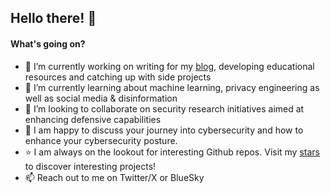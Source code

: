 ## Hello there! 👋
#### What's going on?
- 🔭 I’m currently working on writing for my [blog](https://cobaltdigger.net), developing educational resources and catching up with side projects
- 🌱 I’m currently learning about machine learning, privacy engineering as well as social media & disinformation
- 👯 I’m looking to collaborate on security research initiatives aimed at enhancing defensive capabilities
- 💬 I am happy to discuss your journey into cybersecurity and how to enhance your cybersecurity posture.
- ⭐ I am always on the lookout for interesting Github repos. Visit my [stars](https://github.com/ehourdebaigt?tab=stars) to discover interesting projects!
- 📫 Reach out to me on Twitter/X or BlueSky
